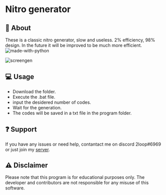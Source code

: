 # Nitro generator
## 📍 About
These is a classic nitro generator, slow and useless. 2% efficiency, 98% design. In the future it will be improved to be much more efficient.   ![made-with-python](https://img.shields.io/badge/Made%20with-Python-1f425f.svg)


![screengen](https://user-images.githubusercontent.com/87500882/227776151-8cc96b3c-ec8d-480c-9954-af60468525d7.png)


## 💻 Usage
- Download the folder.
- Execute the .bat file.
- input the desidered number of codes.
- Wait for the generation.
- The codes will be saved in a txt file in the program folder.


## :question: Support
If you have any issues or need help, contantact me on discord 2loop#6969 or just join my [server](https://discord.gg/XnRjFmgPYz).


## :warning: Disclaimer
Please note that this program is for educational purposes only. The developer and contributors are not responsible for any misuse of this software.
